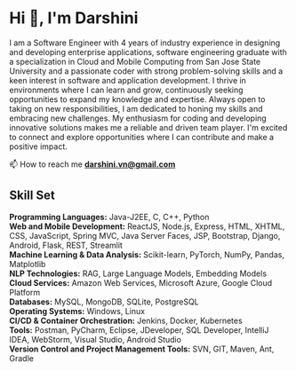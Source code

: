 <h1 align="left">Hi 👋, I'm Darshini</h1>
<p align="left">I am a Software Engineer with 4 years of industry experience in designing and developing enterprise applications, software engineering graduate with a specialization in Cloud and Mobile Computing from San Jose State University and a passionate coder with strong problem-solving skills and a keen interest in software and application development. I thrive in environments where I can learn and grow, continuously seeking opportunities to expand my knowledge and expertise. Always open to taking on new responsibilities, I am dedicated to honing my skills and embracing new challenges. My enthusiasm for coding and developing innovative solutions makes me a reliable and driven team player. I'm excited to connect and explore opportunities where I can contribute and make a positive impact.</p>

📫 How to reach me **darshini.vn@gmail.com**

## Skill Set

**Programming Languages:** Java-J2EE, C, C++, Python <br/>
**Web and Mobile Development:** ReactJS, Node.js, Express, HTML, XHTML, CSS, JavaScript, Spring MVC, Java Server Faces, JSP, Bootstrap, Django, Android, Flask, REST, Streamlit <br/>
**Machine Learning & Data Analysis:** Scikit-learn, PyTorch, NumPy, Pandas, Matplotlib <br/>
**NLP Technologies:** RAG, Large Language Models, Embedding Models
**Cloud Services:** Amazon Web Services, Microsoft Azure, Google Cloud Platform <br/>
**Databases:** MySQL, MongoDB, SQLite, PostgreSQL <br/>
**Operating Systems:** Windows, Linux <br/>
**CI/CD & Container Orchestration:** Jenkins, Docker, Kubernetes <br/>
**Tools:** Postman, PyCharm, Eclipse, JDeveloper, SQL Developer, IntelliJ IDEA, WebStorm, Visual Studio, Android Studio <br/>
**Version Control and Project Management Tools:** SVN, GIT, Maven, Ant, Gradle <br/>


<!--
**darshcloud/darshcloud** is a ✨ _special_ ✨ repository because its `README.md` (this file) appears on your GitHub profile.

Here are some ideas to get you started:

- 🔭 I’m currently working on ...
- 🌱 I’m currently learning ...
- 👯 I’m looking to collaborate on ...
- 🤔 I’m looking for help with ...
- 💬 Ask me about ...
- 📫 How to reach me: ...
- 😄 Pronouns: ...
- ⚡ Fun fact: ...
-->
